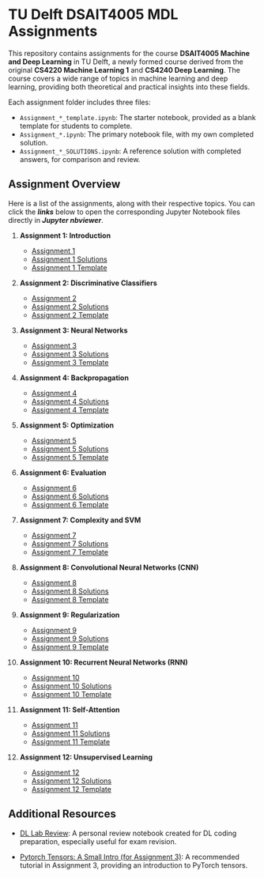 # TU Delft DSAIT4005 MDL Assignments

This repository contains assignments for the course **DSAIT4005 Machine and Deep Learning** in TU Delft, a newly formed course derived from the original **CS4220 Machine Learning 1** and **CS4240 Deep Learning**. The course covers a wide range of topics in machine learning and deep learning, providing both theoretical and practical insights into these fields.


Each assignment folder includes three files:
- `Assignment_*_template.ipynb`: The starter notebook, provided as a blank template for students to complete.
- `Assignment_*.ipynb`: The primary notebook file, with my own completed solution.
- `Assignment_*_SOLUTIONS.ipynb`: A reference solution with completed answers, for comparison and review.

## Assignment Overview

Here is a list of the assignments, along with their respective topics. You can click the ***links*** below to open the corresponding Jupyter Notebook files directly in ***Jupyter nbviewer***.

1. **Assignment 1: Introduction**
   - [Assignment 1](https://nbviewer.org/github/github-bowen/TUD-MDL/blob/master/Assignment_1/Assignment_1.ipynb)
   - [Assignment 1 Solutions](https://nbviewer.org/github/github-bowen/TUD-MDL/blob/master/Assignment_1/Assignment_1_SOLUTIONS.ipynb)
   - [Assignment 1 Template](https://nbviewer.org/github/github-bowen/TUD-MDL/blob/master/Assignment_1/Assignment_1_template.ipynb)

2. **Assignment 2: Discriminative Classifiers**
   - [Assignment 2](https://nbviewer.org/github/github-bowen/TUD-MDL/blob/master/Assignment_2/Assignment_2.ipynb)
   - [Assignment 2 Solutions](https://nbviewer.org/github/github-bowen/TUD-MDL/blob/master/Assignment_2/Assignment_2_SOLUTIONS.ipynb)
   - [Assignment 2 Template](https://nbviewer.org/github/github-bowen/TUD-MDL/blob/master/Assignment_2/Assignment_2_template.ipynb)

3. **Assignment 3: Neural Networks**
   - [Assignment 3](https://nbviewer.org/github/github-bowen/TUD-MDL/blob/master/Assignment_3/Assignment_3(DL).ipynb)
   - [Assignment 3 Solutions](https://nbviewer.org/github/github-bowen/TUD-MDL/blob/master/Assignment_3/Assignment_3(DL)_SOLUTIONS.ipynb)
   - [Assignment 3 Template](https://nbviewer.org/github/github-bowen/TUD-MDL/blob/master/Assignment_3/Assignment_3(DL)_template.ipynb)

4. **Assignment 4: Backpropagation**
   - [Assignment 4](https://nbviewer.org/github/github-bowen/TUD-MDL/blob/master/Assignment_4/Assignment_4(DL).ipynb)
   - [Assignment 4 Solutions](https://nbviewer.org/github/github-bowen/TUD-MDL/blob/master/Assignment_4/Assignment_4(DL)_SOLUTIONS.ipynb)
   - [Assignment 4 Template](https://nbviewer.org/github/github-bowen/TUD-MDL/blob/master/Assignment_4/Assignment_4(DL)_template.ipynb)

5. **Assignment 5: Optimization**
   - [Assignment 5](https://nbviewer.org/github/github-bowen/TUD-MDL/blob/master/Assignment_5/Assignment_5(DL).ipynb)
   - [Assignment 5 Solutions](https://nbviewer.org/github/github-bowen/TUD-MDL/blob/master/Assignment_5/Assignment_5(DL)_SOLUTIONS.ipynb)
   - [Assignment 5 Template](https://nbviewer.org/github/github-bowen/TUD-MDL/blob/master/Assignment_5/Assignment_5(DL)_template.ipynb)

6. **Assignment 6: Evaluation**
   - [Assignment 6](https://nbviewer.org/github/github-bowen/TUD-MDL/blob/master/Assignment_6/Assignment_6(ML).ipynb)
   - [Assignment 6 Solutions](https://nbviewer.org/github/github-bowen/TUD-MDL/blob/master/Assignment_6/Assignment_6(ML)_SOLUTIONS.ipynb)
   - [Assignment 6 Template](https://nbviewer.org/github/github-bowen/TUD-MDL/blob/master/Assignment_6/Assignment_6(ML)_template.ipynb)

7. **Assignment 7: Complexity and SVM**
   - [Assignment 7](https://nbviewer.org/github/github-bowen/TUD-MDL/blob/master/Assignment_7/Assignment_7(ML).ipynb)
   - [Assignment 7 Solutions](https://nbviewer.org/github/github-bowen/TUD-MDL/blob/master/Assignment_7/Assignment_7(ML)_SOLUTIONS.ipynb)
   - [Assignment 7 Template](https://nbviewer.org/github/github-bowen/TUD-MDL/blob/master/Assignment_7/Assignment_7(ML)_template.ipynb)

8. **Assignment 8: Convolutional Neural Networks (CNN)**
   - [Assignment 8](https://nbviewer.org/github/github-bowen/TUD-MDL/blob/master/Assignment_8/Assignment_8(DL).ipynb)
   - [Assignment 8 Solutions](https://nbviewer.org/github/github-bowen/TUD-MDL/blob/master/Assignment_8/Assignment_8(DL)_SOLUTIONS.ipynb)
   - [Assignment 8 Template](https://nbviewer.org/github/github-bowen/TUD-MDL/blob/master/Assignment_8/Assignment_8(DL)_template.ipynb)

9. **Assignment 9: Regularization**
   - [Assignment 9](https://nbviewer.org/github/github-bowen/TUD-MDL/blob/master/Assignment_9/Assignment_9(DL).ipynb)
   - [Assignment 9 Solutions](https://nbviewer.org/github/github-bowen/TUD-MDL/blob/master/Assignment_9/Assignment_9(DL)_SOLUTIONS.ipynb)
   - [Assignment 9 Template](https://nbviewer.org/github/github-bowen/TUD-MDL/blob/master/Assignment_9/Assignment_9(DL)_template.ipynb)

10. **Assignment 10: Recurrent Neural Networks (RNN)**
    - [Assignment 10](https://nbviewer.org/github/github-bowen/TUD-MDL/blob/master/Assignment_10/Assignment_10(DL).ipynb)
    - [Assignment 10 Solutions](https://nbviewer.org/github/github-bowen/TUD-MDL/blob/master/Assignment_10/Assignment_10(DL)_SOLUTIONS.ipynb)
    - [Assignment 10 Template](https://nbviewer.org/github/github-bowen/TUD-MDL/blob/master/Assignment_10/Assignment_10(DL)_template.ipynb)

11. **Assignment 11: Self-Attention**
    - [Assignment 11](https://nbviewer.org/github/github-bowen/TUD-MDL/blob/master/Assignment_11/Assignment_11(DL).ipynb)
    - [Assignment 11 Solutions](https://nbviewer.org/github/github-bowen/TUD-MDL/blob/master/Assignment_11/Assignment_11(DL)_SOLUTIONS.ipynb)
    - [Assignment 11 Template](https://nbviewer.org/github/github-bowen/TUD-MDL/blob/master/Assignment_11/Assignment_11(DL)_template.ipynb)

12. **Assignment 12: Unsupervised Learning**
    - [Assignment 12](https://nbviewer.org/github/github-bowen/TUD-MDL/blob/master/Assignment_12/Assignment_12(DL).ipynb)
    - [Assignment 12 Solutions](https://nbviewer.org/github/github-bowen/TUD-MDL/blob/master/Assignment_12/Assignment_12(DL)_SOLUTIONS.ipynb)
    - [Assignment 12 Template](https://nbviewer.org/github/github-bowen/TUD-MDL/blob/master/Assignment_12/Assignment_12(DL)_template.ipynb)


## Additional Resources

- [DL Lab Review](https://nbviewer.org/github/github-bowen/TUD-MDL/blob/master/DL_Lab_Review.ipynb): A personal review notebook created for DL coding preparation, especially useful for exam revision. 

- [Pytorch Tensors: A Small Intro (for Assignment 3)](https://nbviewer.org/github/github-bowen/TUD-MDL/blob/master/Pytorch_tensors_a_small_intro%20(for%20Assignment%203).ipynb): A recommended tutorial in Assignment 3, providing an introduction to PyTorch tensors. 